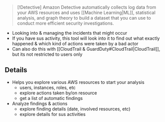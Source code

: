 
>[!Detective]
>Amazon Detective automatically collects log data from your AWS resources and uses [[Machine Learning|ML]], statistical analysis, and graph theory to build a dataset that you can use to conduct more efficient security investigations.

- Looking into & managing the incidents that might occur
- If you have sus activity, this tool will look into it to find out what exactly happened & which kind of actions were taken by a bad actor
- Can also do this with [[CloudTrail & GuardDuty#CloudTrail|CloudTrail]], but its not restricted to users only

## Details
- Helps you explore various AWS resources to start your analysis
	- users, instances, roles, etc
	- explore actions taken by/on resource
	- get a list of automatic findings
- Analyze findings & actions
	- explore finding details (date, involved resources, etc)
	- explore details for sus activities